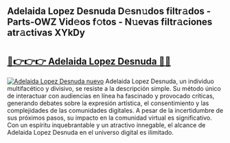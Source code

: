 ## Adelaida Lopez Desnuda D𝚎sn𝚞dos filtr𝚊dos - Parts-OWZ Vid𝚎os f𝚘tos - N𝚞evas filtr𝚊ciones atr𝚊ctivas XYkDy

# <h2><a href="http://mbe0a05.tromn.icu/?c=Adelaida+Lopez+Desnuda">🔗👉👉👉 Adelaida Lopez Desnuda 🔗🔗</a></h2>

[![Adelaida Lopez Desnuda nuevo](https://i.imgur.com/pEAQMta.gif)](http://mbe0a05.tromn.icu/?c=Adelaida+Lopez+Desnuda)
Adelaida Lopez Desnuda, un individuo multifacético y divisivo, se resiste a la descripción simple. Su método único de interactuar con audiencias en línea ha fascinado y provocado críticas, generando debates sobre la expresión artística, el consentimiento y las complejidades de las comunidades digitales. A pesar de la incertidumbre de sus próximos pasos, su impacto en la comunidad virtual es significativo. Con un espíritu inquebrantable y un atractivo innegable, el alcance de Adelaida Lopez Desnuda en el universo digital es ilimitado.
